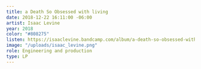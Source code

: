 ```yaml
---
title: a Death So Obsessed with living
date: 2018-12-22 16:11:00 -06:00
artist: Isaac Levine
year: 2018
color: "#808275"
listen: https://isaaclevine.bandcamp.com/album/a-death-so-obsessed-with-living
image: "/uploads/isaac_levine.png"
role: Engineering and production
type: LP
---
```


